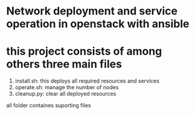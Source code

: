 # Network deployment and service operation in openstack with ansible 
# this project consists of among others three main files 
1. install.sh: this deploys all required resources and services 
2. operate.sh: manage the number of nodes 
3. cleanup.py: clear all deployed resources 

all folder containes suporting files